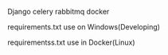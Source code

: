 Django celery rabbitmq docker

requirements.txt use on Windows(Developing)

requirementss.txt use in Docker(Linux) 

